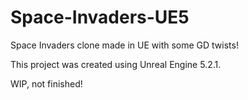 # Space-Invaders-UE5

Space Invaders clone made in UE with some GD twists!

This project was created using Unreal Engine 5.2.1.

WIP, not finished!
